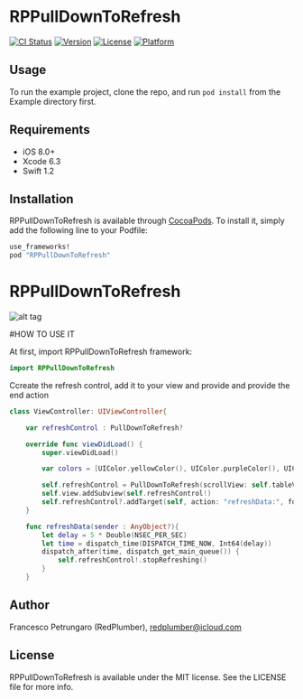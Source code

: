 # RPPullDownToRefresh

[![CI Status](http://img.shields.io/travis/Francesco/RPPullDownToRefresh.svg?style=flat)](https://travis-ci.org/Francesco/RPPullDownToRefresh)
[![Version](https://img.shields.io/cocoapods/v/RPPullDownToRefresh.svg?style=flat)](http://cocoapods.org/pods/RPPullDownToRefresh)
[![License](https://img.shields.io/cocoapods/l/RPPullDownToRefresh.svg?style=flat)](http://cocoapods.org/pods/RPPullDownToRefresh)
[![Platform](https://img.shields.io/cocoapods/p/RPPullDownToRefresh.svg?style=flat)](http://cocoapods.org/pods/RPPullDownToRefresh)

## Usage

To run the example project, clone the repo, and run `pod install` from the Example directory first.

## Requirements
- iOS 8.0+
- Xcode 6.3
- Swift 1.2

## Installation

RPPullDownToRefresh is available through [CocoaPods](http://cocoapods.org). To install
it, simply add the following line to your Podfile:

```ruby
use_frameworks!
pod "RPPullDownToRefresh"
```

# RPPullDownToRefresh

![alt tag](https://github.com/RedPlumber/RPPullDownToRefresh.git)


#HOW TO USE IT

At first, import RPPullDownToRefresh framework:

```swift
import RPPullDownToRefresh
```

Ccreate the refresh control, add it to your view and provide and provide the end action

```swift
class ViewController: UIViewController{

    var refreshControl : PullDownToRefresh?

    override func viewDidLoad() {
        super.viewDidLoad()

        var colors = [UIColor.yellowColor(), UIColor.purpleColor(), UIColor.cyanColor(), UIColor.brownColor()]

        self.refreshControl = PullDownToRefresh(scrollView: self.tableView, marginFromTop : 64, colors : colors)
        self.view.addSubview(self.refreshControl!)
        self.refreshControl?.addTarget(self, action: "refreshData:", forControlEvents: UIControlEvents.ValueChanged)
    }

    func refreshData(sender : AnyObject?){
        let delay = 5 * Double(NSEC_PER_SEC)
        let time = dispatch_time(DISPATCH_TIME_NOW, Int64(delay))
        dispatch_after(time, dispatch_get_main_queue()) {
            self.refreshControl!.stopRefreshing()
        }
    }
```

## Author

Francesco Petrungaro (RedPlumber), redplumber@icloud.com

## License

RPPullDownToRefresh is available under the MIT license. See the LICENSE file for more info.
